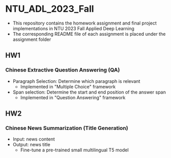 # NTU_ADL_2023_Fall
- This repository contains the homework assignment and final project implementations in NTU 2023 Fall Applied Deep Learning
- The corresponding README file of each assignment is placed under the assignment folder

## HW1
### Chinese Extractive Question Answering (QA)
- Paragraph Selection: Determine which paragraph is relevant
  - Implemented in "Multiple Choice" framework
- Span selection: Determine the start and end position of the answer span
  - Implemented in "Question Answering" framework

## HW2
### Chinese News Summarization (Title Generation)
- Input: news content
- Output: news title
  - Fine-tune a pre-trained small multilingual T5 model

